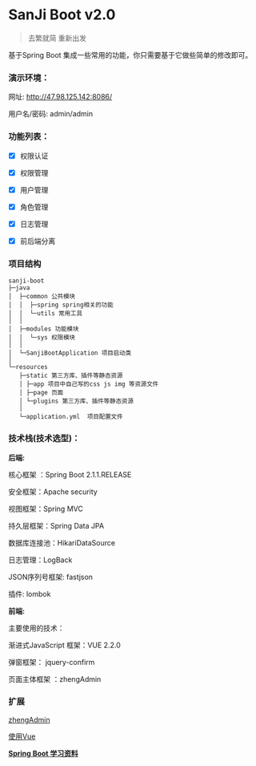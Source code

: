 # SanJi Boot  v2.0

>  去繁就简 重新出发

基于Spring Boot 集成一些常用的功能，你只需要基于它做些简单的修改即可。

### 演示环境：

网址: http://47.98.125.142:8086/

用户名/密码: admin/admin

### 功能列表：

* [x] 权限认证 
 
* [x] 权限管理
 
* [x] 用户管理 

* [x] 角色管理 

* [x] 日志管理

* [x] 前后端分离

### 项目结构
```
sanji-boot
├─java
│  ├─common 公共模块
│  │  ├─spring spring相关的功能
│  │  └─utils 常用工具
│  │ 
│  ├─modules 功能模块
│  │  └─sys 权限模块
│  │ 
│  └─SanjiBootApplication 项目启动类
│  
└─resources 
   ├─static 第三方库、插件等静态资源
   │ ├─app 项目中自己写的css js img 等资源文件
   │ ├─page 页面
   │ └─plugins 第三方库、插件等静态资源
   │ 
   └─application.yml  项目配置文件
```

### 技术栈(技术选型)：

**后端:**

核心框架 ：Spring Boot 2.1.1.RELEASE

安全框架：Apache security

视图框架：Spring MVC

持久层框架：Spring Data JPA

数据库连接池：HikariDataSource

日志管理：LogBack

JSON序列号框架: fastjson

插件: lombok 

**前端:**

主要使用的技术：

渐进式JavaScript 框架：VUE 2.2.0

弹窗框架： jquery-confirm

页面主体框架 ：zhengAdmin

### 扩展

[zhengAdmin](https://github.com/shuzheng/zhengAdmin/blob/master/README.md)

[使用Vue](https://cn.vuejs.org/v2/guide/)

**[Spring Boot 学习资料](https://segmentfault.com/a/1190000008539153)**

